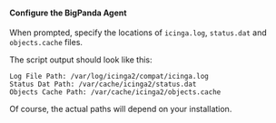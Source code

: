 #### Configure the BigPanda Agent

<!-- docs-include _integrations/agent-common/configure-agent/common.md:::SOURCE_SYSTEM_NAME=Icinga2:::SOURCE_SYSTEM_LOWER=icinga2 -->

When prompted, specify the locations of `icinga.log`, `status.dat` and `objects.cache` files.

The script output should look like this:

    Log File Path: /var/log/icinga2/compat/icinga.log
    Status Dat Path: /var/cache/icinga2/status.dat
    Objects Cache Path: /var/cache/icinga2/objects.cache
	
Of course, the actual paths will depend on 	your installation.

